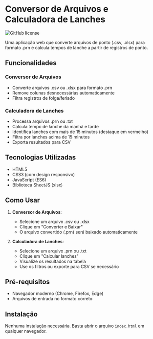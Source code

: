 # Conversor de Arquivos e Calculadora de Lanches

![GitHub license](https://img.shields.io/badge/license-MIT-blue.svg)

Uma aplicação web que converte arquivos de ponto (.csv, .xlsx) para formato .prn e calcula tempos de lanche a partir de registros de ponto.

## Funcionalidades

### Conversor de Arquivos

- Converte arquivos .csv ou .xlsx para formato .prn
- Remove colunas desnecessárias automaticamente
- Filtra registros de folga/feriado

### Calculadora de Lanches

- Processa arquivos .prn ou .txt
- Calcula tempo de lanche da manhã e tarde
- Identifica lanches com mais de 15 minutos (destaque em vermelho)
- Filtra por lanches acima de 15 minutos
- Exporta resultados para CSV

## Tecnologias Utilizadas

- HTML5
- CSS3 (com design responsivo)
- JavaScript (ES6)
- Biblioteca SheetJS (xlsx)

## Como Usar

1. **Conversor de Arquivos**:

   - Selecione um arquivo .csv ou .xlsx
   - Clique em "Converter e Baixar"
   - O arquivo convertido (.prn) será baixado automaticamente

2. **Calculadora de Lanches**:
   - Selecione um arquivo .prn ou .txt
   - Clique em "Calcular lanches"
   - Visualize os resultados na tabela
   - Use os filtros ou exporte para CSV se necessário

## Pré-requisitos

- Navegador moderno (Chrome, Firefox, Edge)
- Arquivos de entrada no formato correto

## Instalação

Nenhuma instalação necessária. Basta abrir o arquivo `index.html` em qualquer navegador.
